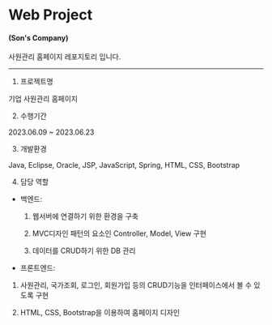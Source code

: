 # Web Project
#### (Son's Company)
사원관리 홈페이지 레포지토리 입니다.

***

1) 프로젝트명


기업 사원관리 홈페이지


2) 수행기간


2023.06.09 ~ 2023.06.23


3) 개발환경


Java, Eclipse, Oracle, JSP, JavaScript, Spring, HTML, CSS, Bootstrap


4) 담당 역할


- 백엔드:

  1. 웹서버에 연결하기 위한 환경을 구축


  2. MVC디자인 패턴의 요소인 Controller, Model, View 구현


  3. 데이터를 CRUD하기 위한 DB 관리


 - 프론트엔드:

  1. 사원관리, 국가조회, 로그인, 회원가입 등의 CRUD기능을 인터페이스에서 볼 수 있도록 구현


  2. HTML, CSS, Bootstrap을 이용하여 홈페이지 디자인 
